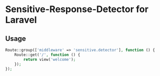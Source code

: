 # Sensitive-Response-Detector for Laravel

## Usage

```php
Route::group(['middleware' => 'sensitive.detector'], function () {
    Route::get('/', function () {
        return view('welcome');
    });
});
```
